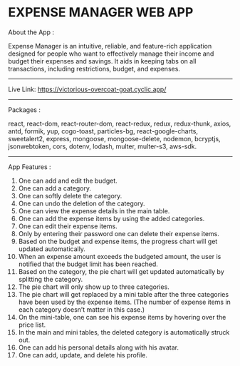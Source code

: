 # EXPENSE MANAGER WEB APP

About the App : 

Expense Manager is an intuitive, reliable, and feature-rich application designed for people who want to effectively manage their income and budget their expenses and savings. It aids in keeping tabs on all transactions, including restrictions, budget, and expenses.
_________________________

Live Link: https://victorious-overcoat-goat.cyclic.app/
_________________________

Packages : 

react, react-dom, react-router-dom, react-redux, redux, redux-thunk, axios, antd, formik, yup, cogo-toast, particles-bg, react-google-charts, sweetalert2, express, mongoose, mongoose-delete, nodemon, bcryptjs, jsonwebtoken, cors, dotenv, lodash, multer, multer-s3, aws-sdk.
_________________________

App Features : 

1.	One can add and edit the budget.
2.	One can add a category.
3.	One can softly delete the category.
4.	One can undo the deletion of the category.
5.	One can view the expense details in the main table.
6.	One can add the expense items by using the added categories.
7.	One can edit their expense items.
8.	Only by entering their password one can delete their expense items.
9.	Based on the budget and expense items, the progress chart will get updated automatically.
10.	When an expense amount exceeds the budgeted amount, the user is notified that the budget limit has been reached.
11.	Based on the category, the pie chart will get updated automatically by splitting the category.
12.	The pie chart will only show up to three categories.
13.	The pie chart will get replaced by a mini table after the three categories have been used by the expense items. (The number of expense items in each category           doesn’t matter in this case.)
14.	On the mini-table, one can see his expense items by hovering over the price list.
15.	In the main and mini tables, the deleted category is automatically struck out.
16.	One can add his personal details along with his avatar.
17.	One can add, update, and delete his profile.

